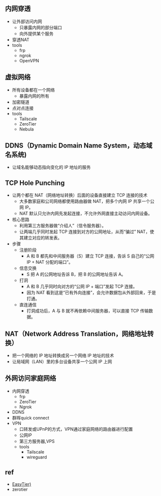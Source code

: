 

## 内网穿透
+ 让外部访问内网
    + 只暴露内网的部分端口
    + 向外提供某个服务
+ 穿透NAT
+ tools
    + frp
    + ngrok
    + OpenVPN 
## 虚拟网络
+ 所有设备都在一个网络
    + 暴露内网的所有
+ 加密隧道
+ 点对点连接
+ tools
    + Tailscale
    + ZeroTier
    + Nebula

## DDNS（Dynamic Domain Name System，动态域名系统)
+ 让域名能够动态指向变化的 IP 地址的服务

## TCP Hole Punching
+ 让两个都在 NAT（网络地址转换）后面的设备直接建立 TCP 连接的技术
    + 大多数家庭和公司网络都使用路由器做 NAT，把多个内网 IP 共享一个公网 IP。
    + NAT 默认只允许内网先发起连接，不允许外网直接主动访问内网设备。
+ 核心思路
    + 利用第三方服务器做“介绍人”（信令服务器）。
    + 让两端几乎同时发起 TCP 连接到对方的公网地址，从而“骗过” NAT，使其建立对应的转发表。
+ 步骤
    + 注册阶段
        + A 和 B 都先和中间服务器（S）建立 TCP 连接，告诉 S 自己的“公网 IP + NAT 分配的端口”。
    + 信息交换
        + S 把 A 的公网地址告诉 B，把 B 的公网地址告诉 A。
    + 打洞
        + A 和 B 几乎同时向对方的“公网 IP + 端口”发起 TCP 连接。
        + 因为 NAT 看到这是“已有外向连接”，会允许数据包从外部回来，于是打通。   
    + 直连通信
        + 打洞成功后，A 与 B 就不再依赖中间服务器，可以直接 TCP 传输数据。
## NAT（Network Address Translation，网络地址转换）
+ 把一个网络的 IP 地址转换成另一个网络 IP 地址的技术
+ 让局域网（LAN）里的多台设备共享一个公网 IP 上网

## 外网访问家庭网络
+ 内网穿透
    + frp
    + ZeroTier
    + Ngrok
+ DDNS
+ 群晖quick connect
+ VPN
    + 口转发或UPnP的方式，VPN通过家庭网络的路由器进行配置
    + 公网IP
    + 第三方服务器,VPS
    + tools
        + Tailscale
        + wireguard

## ref
+ [EasyTier)](https://github.com/EasyTier/EasyTier)
+ zerotier
